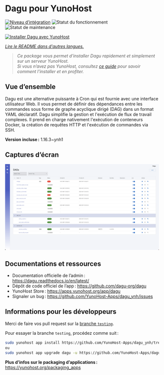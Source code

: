 <!--
Nota bene : ce README est automatiquement généré par <https://github.com/YunoHost/apps/tree/master/tools/readme_generator>
Il NE doit PAS être modifié à la main.
-->

# Dagu pour YunoHost

[![Niveau d’intégration](https://apps.yunohost.org/badge/integration/dagu)](https://ci-apps.yunohost.org/ci/apps/dagu/)
![Statut du fonctionnement](https://apps.yunohost.org/badge/state/dagu)
![Statut de maintenance](https://apps.yunohost.org/badge/maintained/dagu)

[![Installer Dagu avec YunoHost](https://install-app.yunohost.org/install-with-yunohost.svg)](https://install-app.yunohost.org/?app=dagu)

*[Lire le README dans d'autres langues.](./ALL_README.md)*

> *Ce package vous permet d’installer Dagu rapidement et simplement sur un serveur YunoHost.*  
> *Si vous n’avez pas YunoHost, consultez [ce guide](https://yunohost.org/install) pour savoir comment l’installer et en profiter.*

## Vue d’ensemble

Dagu est une alternative puissante à Cron qui est fournie avec une interface utilisateur Web. Il vous permet de définir des dépendances entre les commandes sous forme de graphe acyclique dirigé (DAG) dans un format YAML déclaratif. Dagu simplifie la gestion et l'exécution de flux de travail complexes. Il prend en charge nativement l'exécution de conteneurs Docker, la création de requêtes HTTP et l'exécution de commandes via SSH.


**Version incluse :** 1.16.3~ynh1

## Captures d’écran

![Capture d’écran de Dagu](./doc/screenshots/screenshot.png)

## Documentations et ressources

- Documentation officielle de l’admin : <https://dagu.readthedocs.io/en/latest/>
- Dépôt de code officiel de l’app : <https://github.com/dagu-org/dagu>
- YunoHost Store : <https://apps.yunohost.org/app/dagu>
- Signaler un bug : <https://github.com/YunoHost-Apps/dagu_ynh/issues>

## Informations pour les développeurs

Merci de faire vos pull request sur la [branche `testing`](https://github.com/YunoHost-Apps/dagu_ynh/tree/testing).

Pour essayer la branche `testing`, procédez comme suit :

```bash
sudo yunohost app install https://github.com/YunoHost-Apps/dagu_ynh/tree/testing --debug
ou
sudo yunohost app upgrade dagu -u https://github.com/YunoHost-Apps/dagu_ynh/tree/testing --debug
```

**Plus d’infos sur le packaging d’applications :** <https://yunohost.org/packaging_apps>
